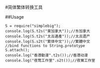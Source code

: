 #简体繁体转换工具 

##Usage

	S = require("simplebig");
	console.log(S.t2s("東加拿大"));//东加拿大
	console.log(S.t2s("太古遺產"));//太古遗产
	console.log(S.s2t("繁体中文"));//繁體中文
	//bind functions to String.prototype
	S.attach();
	console.log("香港動漫".t2s());//香港动漫
	console.log("夜莺工作室".s2t());//夜鶯工作室

